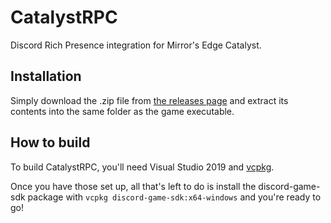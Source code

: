 # CatalystRPC
Discord Rich Presence integration for Mirror's Edge Catalyst.

## Installation
Simply download the .zip file from [the releases page](https://github.com/RubberDuckShobe/CatalystRPC/releases) and extract its contents into the same folder as the game executable.

## How to build
To build CatalystRPC, you'll need Visual Studio 2019 and [vcpkg](https://github.com/microsoft/vcpkg).

Once you have those set up, all that's left to do is install the discord-game-sdk package with ``vcpkg discord-game-sdk:x64-windows`` and you're ready to go!

